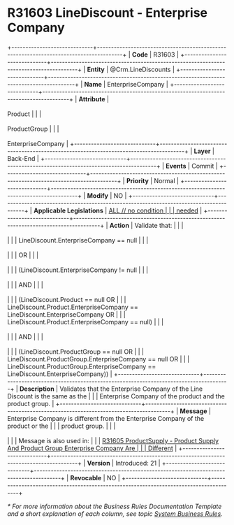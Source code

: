 ﻿---
erp.type: business-rule
erp.entity: Crm.LineDiscounts
---

# R31603 LineDiscount - Enterprise Company
+-----------------------------+---------------------------------------------------------------------------------------+
| **Code**                    | R31603                                                                                |
+-----------------------------+---------------------------------------------------------------------------------------+
| **Entity**                  | @Crm.LineDiscounts                                                                    |
+-----------------------------+---------------------------------------------------------------------------------------+
| **Name**                    | EnterpriseCompany                                            |
+-----------------------------+---------------------------------------------------------------------------------------+
| **Attribute**               | <br/><br/>Product                                                                     |
|                             | <br/><br/>ProductGroup                                                                |
|                             | <br/><br/>EnterpriseCompany                                                           |
+-----------------------------+---------------------------------------------------------------------------------------+
| **Layer**                   | Back-End                                                                              |
+-----------------------------+---------------------------------------------------------------------------------------+
| **Events**                  | Commit                                                                                |
+-----------------------------+---------------------------------------------------------------------------------------+
| **Priority**                | Normal                                                                                |
+-----------------------------+---------------------------------------------------------------------------------------+
| **Modify**                  | NO                                                                                    |
+-----------------------------+---------------------------------------------------------------------------------------+
| **Applicable Legislations** | [ALL // no condition                                                                  |
|                             | needed](xref:applicable-legislations)                                                 |
+-----------------------------+---------------------------------------------------------------------------------------+
| **Action**                  | Validate that:                                                                        |
|                             | <br/><br/>                                                                            |
|                             | LineDiscount.EnterpriseCompany == null                                                |
|                             | <br/><br/>                                                                            |
|                             | OR                                                                                    |
|                             | <br/><br/>                                                                            |
|                             | (LineDiscount.EnterpriseCompany != null                                               |
|                             | <br/><br/>                                                                            |
|                             | AND                                                                                   |
|                             | <br/><br/>                                                                            |
|                             | (LineDiscount.Product == null OR                                                      |
|                             | LineDiscount.Product.EnterpriseCompany == LineDiscount.EnterpriseCompany OR           |
|                             | LineDiscount.Product.EnterpriseCompany == null)                                       |
|                             | <br/><br/>                                                                            |
|                             | AND                                                                                   |
|                             | <br/><br/>                                                                            |
|                             | (LineDiscount.ProductGroup == null OR                                                 |
|                             | LineDiscount.ProductGroup.EnterpriseCompany == null OR                                |
|                             | LineDiscount.ProductGroup.EnterpriseCompany == LineDiscount.EnterpriseCompany))       |
+-----------------------------+---------------------------------------------------------------------------------------+
| **Description**             | Validates that the Enterprise Company of the Line Discount is the same as the         |
|                             | Enterprise Company of the product and the product group.                              |
+-----------------------------+---------------------------------------------------------------------------------------+
| **Message**                 | Enterprise Company is different from the Enterprise Company оf the product or the     |
|                             | product group.                                                                        |
|                             | <br/><br/>                                                                            |
|                             | Message is also used in:                                                              |
|                             | [R31605 ProductSupply - Product Supply And Product Group Enterprise Company Are       |
|                             | Different](R31605.md)                                                                 |
+-----------------------------+---------------------------------------------------------------------------------------+
| **Version**                 | Introduced: 21                                                                        |
+-----------------------------+---------------------------------------------------------------------------------------+
| **Revocable**               | NO                                                                                    |
+-----------------------------+---------------------------------------------------------------------------------------+

*\* For more information about the Business Rules Documentation Template and a short explanation of each column, see
topic [System Business Rules](../templates/template-description-system-business-rules.md).*
